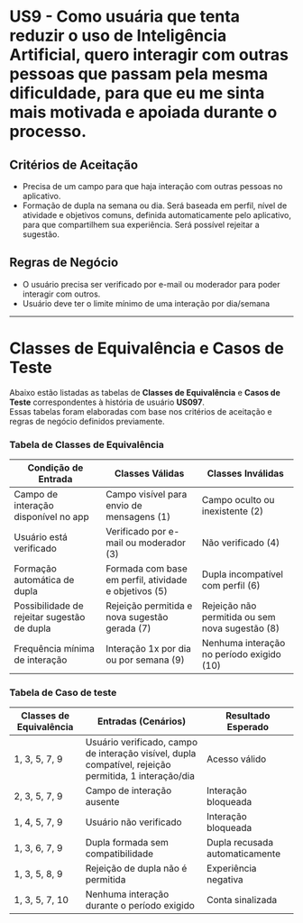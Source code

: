 # US9 - Como usuária que tenta reduzir o uso de Inteligência Artificial, quero interagir com outras pessoas que passam pela mesma dificuldade, para que eu me sinta mais motivada e apoiada durante o processo. 

## Critérios de Aceitação

- Precisa de um campo para que haja interação com outras pessoas no aplicativo.
- Formação de dupla na semana ou dia. Será baseada em perfil, nível de atividade e objetivos comuns, definida automaticamente pelo aplicativo, para que compartilhem sua experiência. Será possível rejeitar a sugestão.

## Regras de Negócio

- O usuário precisa ser verificado por e-mail ou moderador para poder interagir com outros.
- Usuário deve ter o limite mínimo de uma interação por dia/semana

---

# Classes de Equivalência e Casos de Teste

Abaixo estão listadas as tabelas de **Classes de Equivalência** e **Casos de Teste** correspondentes à história de usuário **US097**.  
Essas tabelas foram elaboradas com base nos critérios de aceitação e regras de negócio definidos previamente.

### Tabela de Classes de Equivalência

| Condição de Entrada                         | Classes Válidas                                       | Classes Inválidas                               |
| ------------------------------------------- | ----------------------------------------------------- | ----------------------------------------------- |
| Campo de interação disponível no app        | Campo visível para envio de mensagens (1)             | Campo oculto ou inexistente (2)                 |
| Usuário está verificado                     | Verificado por e-mail ou moderador (3)                | Não verificado (4)                              |
| Formação automática de dupla                | Formada com base em perfil, atividade e objetivos (5) | Dupla incompatível com perfil (6)               |
| Possibilidade de rejeitar sugestão de dupla | Rejeição permitida e nova sugestão gerada (7)         | Rejeição não permitida ou sem nova sugestão (8) |
| Frequência mínima de interação              | Interação 1x por dia ou por semana (9)                | Nenhuma interação no período exigido (10)       |

### Tabela de Caso de teste

| Classes de Equivalência | Entradas (Cenários)                                                                                   | Resultado Esperado             |
| ----------------------- | ----------------------------------------------------------------------------------------------------- | ------------------------------ |
| 1, 3, 5, 7, 9           | Usuário verificado, campo de interação visível, dupla compatível, rejeição permitida, 1 interação/dia | Acesso válido                  |
| 2, 3, 5, 7, 9           | Campo de interação ausente                                                                            | Interação bloqueada            |
| 1, 4, 5, 7, 9           | Usuário não verificado                                                                                | Interação bloqueada            |
| 1, 3, 6, 7, 9           | Dupla formada sem compatibilidade                                                                     | Dupla recusada automaticamente |
| 1, 3, 5, 8, 9           | Rejeição de dupla não é permitida                                                                     | Experiência negativa           |
| 1, 3, 5, 7, 10          | Nenhuma interação durante o período exigido                                                           | Conta sinalizada               |
